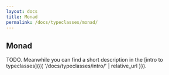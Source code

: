 ```yaml
---
layout: docs
title: Monad
permalink: /docs/typeclasses/monad/
---
```


## Monad

TODO. Meanwhile you can find a short description in the [intro to typeclasses]({{ '/docs/typeclasses/intro/' | relative_url }}).
